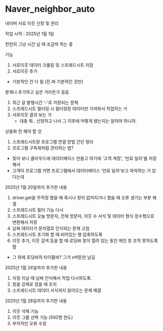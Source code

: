 # Naver_neighbor_auto
네이버 서로 이웃 신청 및 관리

작업 시작 : 2025년 1월 1일

천천히 그냥 시간 날 때 조금씩 하는 중

기능
1. 서로이웃 데이터 크롤링 및 스프레드시트 저장
2. 서로이웃 추가
- 기본적인 건 다 됨 (진.짜 기본적인 것만)

문제나 추가하고 싶은 거라든가 등등
1. 최근 글 발행시간 '-'로 저장되는 문제
2. 스프레드시트 필터링 시 필터링된 데이터만 가져와서 작업하는 거
3. 서로이웃 결과 보는 거
    - 대충 뭐.. 신청하고 나서 그 이후에 어떻게 됐는지는 알아야 하니까.


상용화 전 해야 할 것
1. 스프레드시트랑 프로그램 연결 방법 간단 정리
2. 프로그램 구독제처럼 관리하는 법?
- 찾아 보니 클라우드에 데이터베이스 만들고 여기에 '고객 계정', '만료 일자'를 저장해서
- 고객이 프로그램 키면 프로그램에서 데이터베이스 '만료 일자'보고 파악하는 거 있다는데


2025년 1월 20일까지 추가한 내용
1. driver.get을 무작정 했을 때 혹시나 창이 없어지거나 했을 때 오류 생기는 부분 해결
2. 스프레드시트 필터 기능 다시
3. 스프레드시트 오늘 방문자, 전체 방문자, 이웃 수 서식 및 데이터 형식 정수형으로 변환해서 저장
4. 날짜 데이터가 문자열로 인식되는 문제 고침
5. 스프레드시트 초기화 할 때 비어있는 행 압축하도록
6. 이웃 추가, 이웃 검색 등을 할 때 로딩바 창이 열려 있는 동안 메인 창 조작 못하도록 함
- 그 외에 로딩바의 타이틀바? 그거 x버튼만 남김

2025년 1월 24일까지 추가한 내용
1. 자정 지날 때 날짜 인식해서 작업 다시하도록.
2. 창을 강제로 껐을 때 조치
3. 스프레드시트 데이터 서식까지 읽어오는 문제 해결

2025년 1월 28일까지 추가한 내용
1. 이웃 삭제 기능
2. 이웃 그룹 선택 기능 (500명 한도)
3. 부차적인 오류 수정